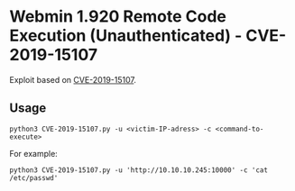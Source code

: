 # Webmin 1.920 Remote Code Execution (Unauthenticated) - CVE-2019-15107

Exploit based on [CVE-2019-15107](https://nvd.nist.gov/vuln/detail/CVE-2019-15107).

## Usage
```shell-session
python3 CVE-2019-15107.py -u <victim-IP-adress> -c <command-to-execute>
```

For example:
```shell-session
python3 CVE-2019-15107.py -u 'http://10.10.10.245:10000' -c 'cat /etc/passwd'
```
